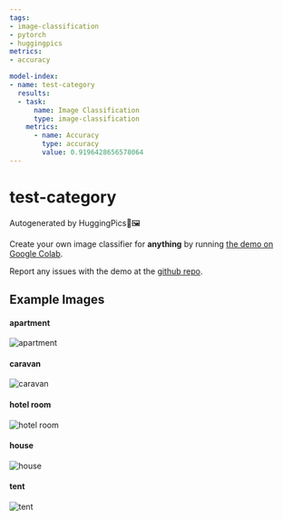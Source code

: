 ```yaml
---
tags:
- image-classification
- pytorch
- huggingpics
metrics:
- accuracy

model-index:
- name: test-category
  results:
  - task:
      name: Image Classification
      type: image-classification
    metrics:
      - name: Accuracy
        type: accuracy
        value: 0.9196428656578064
---
```


# test-category


Autogenerated by HuggingPics🤗🖼️

Create your own image classifier for **anything** by running [the demo on Google Colab](https://colab.research.google.com/github/nateraw/huggingpics/blob/main/HuggingPics.ipynb).

Report any issues with the demo at the [github repo](https://github.com/nateraw/huggingpics).


## Example Images


#### apartment

![apartment](images/apartment.jpg)

#### caravan

![caravan](images/caravan.jpg)

#### hotel room

![hotel room](images/hotel_room.jpg)

#### house

![house](images/house.jpg)

#### tent

![tent](images/tent.jpg)